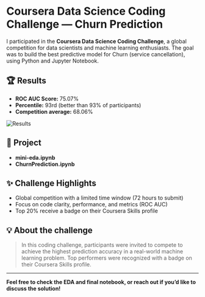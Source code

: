 # Coursera Data Science Coding Challenge — Churn Prediction

I participated in the **Coursera Data Science Coding Challenge**, a global competition for data scientists and machine learning enthusiasts. The goal was to build the best predictive model for Churn (service cancellation), using Python and Jupyter Notebook.

## 🏆 Results

- **ROC AUC Score:** 75.07%
- **Percentile:** 93rd (better than 93% of participants)
- **Competition average:** 68.06%

![Results](.utils/Captura%20de%20tela%202025-06-17%20025705.png)

## 📂 Project

- **mini-eda.ipynb** 
- **ChurnPrediction.ipynb** 

## ✨ Challenge Highlights

- Global competition with a limited time window (72 hours to submit)
- Focus on code clarity, performance, and metrics (ROC AUC)
- Top 20% receive a badge on their Coursera Skills profile

## 💡 About the challenge

> In this coding challenge, participants were invited to compete to achieve the highest prediction accuracy in a real-world machine learning problem. Top performers were recognized with a badge on their Coursera Skills profile.

---

**Feel free to check the EDA and final notebook, or reach out if you’d like to discuss the solution!**